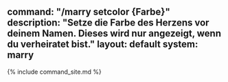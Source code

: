 command: "/marry setcolor {Farbe}"
description: "Setze die Farbe des Herzens vor deinem Namen. Dieses wird nur angezeigt, wenn du verheiratet bist."
layout: default
system: marry
---

{% include command_site.md %}
